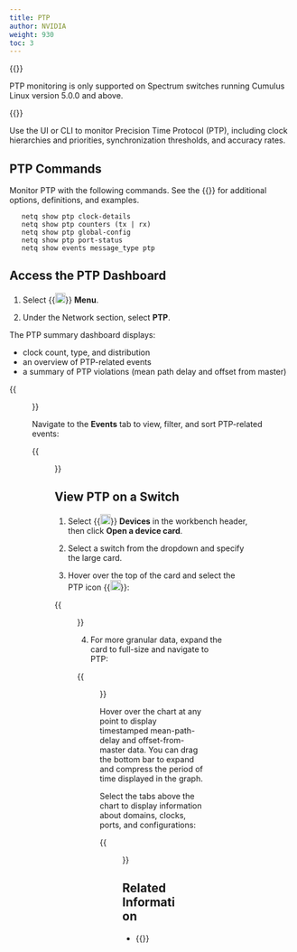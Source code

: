 ```yaml
---
title: PTP
author: NVIDIA
weight: 930
toc: 3
---
```


{{<notice note>}}

PTP monitoring is only supported on Spectrum switches running Cumulus Linux version 5.0.0 and above.

{{</notice>}}

Use the UI or CLI to monitor Precision Time Protocol (PTP), including clock hierarchies and priorities, synchronization thresholds, and accuracy rates.

## PTP Commands

Monitor PTP with the following commands. See the {{<link title="show/#netq-show-ptp" text="command line reference">}} for additional options, definitions, and examples.

```
   netq show ptp clock-details
   netq show ptp counters (tx | rx) 
   netq show ptp global-config
   netq show ptp port-status 
   netq show events message_type ptp
```
## Access the PTP Dashboard

1. Select {{<img src="https://icons.cumulusnetworks.com/01-Interface-Essential/03-Menu/navigation-menu.svg" height="18" width="18">}} **Menu**.

2. Under the Network section, select **PTP**.

The PTP summary dashboard displays:
- clock count, type, and distribution
- an overview of PTP-related events 
- a summary of PTP violations (mean path delay and offset from master)

{{<figure src="/images/netq/ptp-dashboard-460.png" alt="PTP summary screen displaying grandmaster clock details, events total, and violations summary" width="1100">}}

Navigate to the **Events** tab to view, filter, and sort PTP-related events:

{{<figure src="/images/netq/ptp-events-dash-460.png" alt="detailed display of 133 PTP events, including list of devices with PTP-related events" width="1100">}}

## View PTP on a Switch

1. Select {{<img src="/images/netq/devices.svg" height="18" width="18">}} **Devices** in the workbench header, then click **Open a device card**.

2. Select a switch from the dropdown and specify the large card.

3. Hover over the top of the card and select the PTP icon {{<img src="/images/netq/ptp-icon.png" height="18" width="18">}}:

{{<figure src="/images/netq/updated-ptp-450.png" alt="large switch card with PTP display selected" width="700">}}

4. For more granular data, expand the card to full-size and navigate to PTP:

{{<figure src="/images/netq/updated-ptp-switch-450.png" alt="full screen graph of a switch's average offsest-from-master and average mean-path-delay statistics" width="1200">}}

Hover over the chart at any point to display timestamped mean-path-delay and offset-from-master data. You can drag the bottom bar to expand and compress the period of time displayed in the graph. 

Select the tabs above the chart to display information about domains, clocks, ports, and configurations:

{{<figure src="/images/netq/ptp-tabs-450.png" alt="clock domain, identiy, port, and quality information for the grandmaster clock" width="700">}}


## Related Information

- {{<exlink url="https://docs.nvidia.com/networking-ethernet-software/cumulus-linux/System-Configuration/Date-and-Time/Precision-Time-Protocol-PTP/" text="PTP and Cumulus Linux">}}
